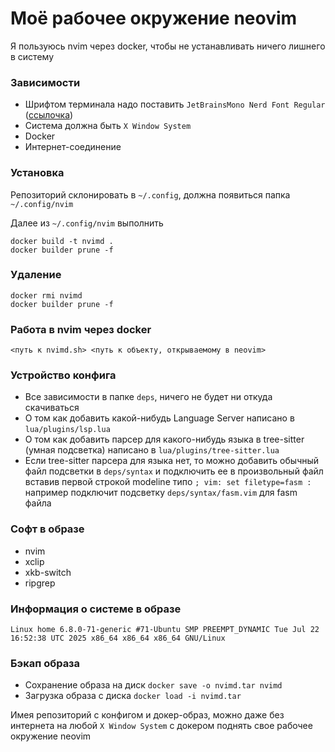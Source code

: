 # Моё рабочее окружение neovim

Я пользуюсь nvim через docker, чтобы не устанавливать ничего лишнего в систему

### Зависимости

- Шрифтом терминала надо поставить `JetBrainsMono Nerd Font Regular` ([ссылочка](https://www.nerdfonts.com/font-downloads))
- Система должна быть `X Window System`
- Docker
- Интернет-соединение

### Установка

Репозиторий склонировать в `~/.config`, должна появиться папка `~/.config/nvim`

Далее из `~/.config/nvim` выполнить

```
docker build -t nvimd .
docker builder prune -f
```

### Удаление 

```
docker rmi nvimd
docker builder prune -f
```

### Работа в nvim через docker

`<путь к nvimd.sh> <путь к объекту, открываемому в neovim>`

### Устройство конфига

- Все зависимости в папке `deps`, ничего не будет ни откуда скачиваться
- О том как добавить какой-нибудь Language Server написано в `lua/plugins/lsp.lua`
- О том как добавить парсер для какого-нибудь языка в tree-sitter (умная подсветка) написано в `lua/plugins/tree-sitter.lua`
- Если tree-sitter парсера для языка нет, то можно добавить обычный файл подсветки в `deps/syntax` и подключить ее в произвольный файл вставив первой строкой modeline типо `; vim: set filetype=fasm :` например подключит подсветку `deps/syntax/fasm.vim` для fasm файла

### Софт в образе 

- nvim
- xclip
- xkb-switch
- ripgrep

### Информация о системе в образе

```
Linux home 6.8.0-71-generic #71-Ubuntu SMP PREEMPT_DYNAMIC Tue Jul 22 16:52:38 UTC 2025 x86_64 x86_64 x86_64 GNU/Linux
```

### Бэкап образа

- Сохранение образа на диск `docker save -o nvimd.tar nvimd`
- Загрузка образа с диска `docker load -i nvimd.tar`

Имея репозиторий с конфигом и докер-образ, можно даже без интернета на любой `X Window System` с докером поднять свое рабочее окружение neovim 

